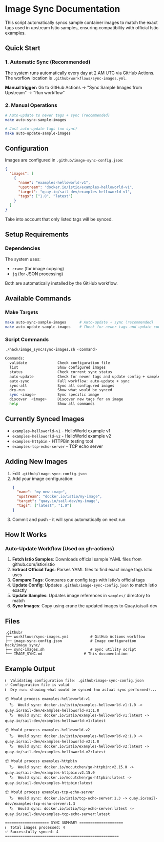 # Image Sync Documentation

This script automatically syncs sample container images to match the exact tags used in upstream Istio samples, ensuring compatibility with official Istio examples.

## Quick Start

### 1. Automatic Sync (Recommended)
The system runs automatically every day at 2 AM UTC via GitHub Actions. The worflow location is `.github/workflows/sync-images.yml`.

**Manual trigger:** Go to GitHub Actions → "Sync Sample Images from Upstream" → "Run workflow"

### 2. Manual Operations
```bash
# Auto-update to newer tags + sync (recommended)
make auto-sync-sample-images

# Just auto-update tags (no sync)
make auto-update-sample-images
```

## Configuration

Images are configured in `.github/image-sync-config.json`:

```json
{
  "images": [
    {
      "name": "examples-helloworld-v1",
      "upstream": "docker.io/istio/examples-helloworld-v1",
      "target": "quay.io/sail-dev/examples-helloworld-v1",
      "tags": ["1.0", "latest"]
    }
  ]
}
```

Take into account that only listed tags will be synced.

## Setup Requirements

### Dependencies
The system uses:
- `crane` (for image copying)
- `jq` (for JSON processing)

Both are automatically installed by the GitHub workflow.

## Available Commands

### Make Targets
```bash
make auto-sync-sample-images      # Auto-update + sync (recommended)
make auto-update-sample-images    # Check for newer tags and update config + samples
```

### Script Commands
```bash
./hack/image_sync/sync-images.sh <command>

Commands:
  validate              Check configuration file
  list                  Show configured images
  status                Check current sync status
  auto-update           Check for newer tags and update config + samples
  auto-sync             Full workflow: auto-update + sync
  sync-all              Sync all configured images
  dry-run               Show what would be synced
  sync <image>          Sync specific image
  discover  <image>     Discover new tags for an image
  help                  Show all commands
```

## Currently Synced Images

- `examples-helloworld-v1` - HelloWorld example v1
- `examples-helloworld-v2` - HelloWorld example v2
- `examples-httpbin` - HTTPBin testing tool
- `examples-tcp-echo-server` - TCP echo server

## Adding New Images

1. Edit `.github/image-sync-config.json`
2. Add your image configuration:
   ```json
   {
     "name": "my-new-image",
     "upstream": "docker.io/istio/my-image",
     "target": "quay.io/sail-dev/my-image", 
     "tags": ["latest", "1.0"]
   }
   ```
3. Commit and push - it will sync automatically on next run

## How It Works

### Auto-Update Workflow (Used on gh-actions)
1. **Fetch Istio Samples**: Downloads official sample YAML files from github.com/istio/istio
2. **Extract Official Tags**: Parses YAML files to find exact image tags Istio uses
3. **Compare Tags**: Compares our config tags with Istio's official tags
4. **Update Config**: Updates `.github/image-sync-config.json` to match Istio exactly
5. **Update Samples**: Updates image references in `samples/` directory to match
6. **Sync Images**: Copy using crane the updated images to Quay.io/sail-dev

## Files

```
.github/
├── workflows/sync-images.yml          # GitHub Actions workflow
├── image-sync-config.json             # Image configuration
hack/image_sync/
├── sync-images.sh                     # Sync utility script
└── IMAGE_SYNC.md                   # This documentation
```

## Example Output

```
ℹ️  Validating configuration file: .github/image-sync-config.json
✅ Configuration file is valid
ℹ️  Dry run: showing what would be synced (no actual sync performed)...

📦 Would process examples-helloworld-v1
  🏷️  Would sync: docker.io/istio/examples-helloworld-v1:1.0 -> quay.io/sail-dev/examples-helloworld-v1:1.0
  🏷️  Would sync: docker.io/istio/examples-helloworld-v1:latest -> quay.io/sail-dev/examples-helloworld-v1:latest

📦 Would process examples-helloworld-v2
  🏷️  Would sync: docker.io/istio/examples-helloworld-v2:1.0 -> quay.io/sail-dev/examples-helloworld-v2:1.0
  🏷️  Would sync: docker.io/istio/examples-helloworld-v2:latest -> quay.io/sail-dev/examples-helloworld-v2:latest

📦 Would process examples-httpbin
  🏷️  Would sync: docker.io/mccutchen/go-httpbin:v2.15.0 -> quay.io/sail-dev/examples-httpbin:v2.15.0
  🏷️  Would sync: docker.io/mccutchen/go-httpbin:latest -> quay.io/sail-dev/examples-httpbin:latest

📦 Would process examples-tcp-echo-server
  🏷️  Would sync: docker.io/istio/tcp-echo-server:1.3 -> quay.io/sail-dev/examples-tcp-echo-server:1.3
  🏷️  Would sync: docker.io/istio/tcp-echo-server:latest -> quay.io/sail-dev/examples-tcp-echo-server:latest

==================== SYNC SUMMARY ====================
ℹ️  Total images processed: 4
✅ Successfully synced: 4
====================================================
``` 